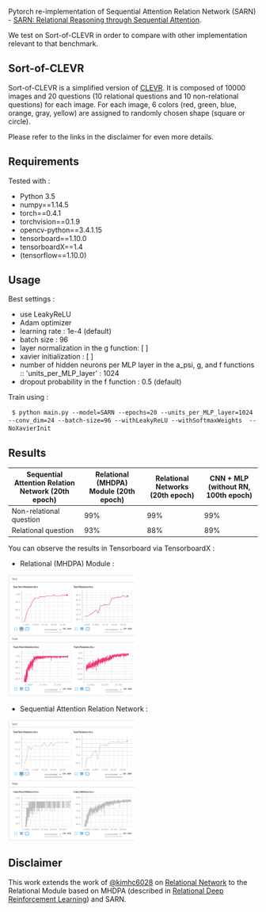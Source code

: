 Pytorch re-implementation of Sequential Attention Relation Network (SARN) - [SARN: Relational Reasoning through Sequential Attention](https://arxiv.org/abs/1811.00246). 

We test on Sort-of-CLEVR in order to compare with other implementation relevant to that benchmark.

## Sort-of-CLEVR

Sort-of-CLEVR is a simplified version of [CLEVR](http://cs.stanford.edu/people/jcjohns/clevr/). It is composed of 10000 images and 20 questions (10 relational questions and 10 non-relational questions) for each image. For each image, 6 colors (red, green, blue, orange, gray, yellow) are assigned to randomly chosen shape (square or circle).

Please refer to the links in the disclaimer for even more details.

## Requirements

Tested with :

- Python 3.5
- numpy==1.14.5
- torch==0.4.1
- torchvision==0.1.9
- opencv-python==3.4.1.15
- tensorboard==1.10.0
- tensorboardX==1.4
- (tensorflow==1.10.0)

## Usage

Best settings :
* use LeakyReLU
* Adam optimizer
* learning rate : 1e-4 (default)
* batch size : 96 
* layer normalization in the g function: [ ]
* xavier initialization : [ ]
* number of hidden neurons per MLP layer in the a_psi, g, and f functions :: 'units_per_MLP_layer' : 1024
* dropout probability in the f function : 0.5 (default)

Train using :

 	 $ python main.py --model=SARN --epochs=20 --units_per_MLP_layer=1024 --conv_dim=24 --batch-size=96 --withLeakyReLU --withSoftmaxWeights  --NoXavierInit



## Results

| Sequential Attention Relation Network (20th epoch) | Relational (MHDPA) Module (20th epoch) | Relational Networks (20th epoch) | CNN + MLP (without RN, 100th epoch) |
| --- | --- | --- | --- |
| Non-relational question | 99% | 99% | 99% | 66% |
| Relational question | 93% | 88% | 89% | 66% |

You can observe the results in Tensorboard via TensorboardX :

- Relational (MHDPA) Module :
<img src="./results/resultMHDPARN.png" width="256">

- Sequential Attention Relation Network :
<img src="./results/resultsSARN.png" width="256">


## Disclaimer

This work extends the work of [@kimhc6028](https://github.com/kimhc6028) on [Relational Network](https://github.com/kimhc6028/relational-networks) to the Relational Module based on MHDPA (described in [Relational Deep Reinforcement Learning](https://arxiv.org/abs/1806.01830)) and SARN.